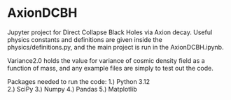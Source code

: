 # AxionDCBH

Jupyter project for Direct Collapse Black Holes via Axion decay. Useful physics constants and definitions are given inside the physics/definitions.py, and the main project is run in the AxionDCBH.ipynb.

Variance2.0 holds the value for variance of cosmic density field as a function of mass, and any example files are simply to test out the code. 

Packages needed to run the code:
    1.) Python 3.12 <br />
    2.) SciPy
    3.) Numpy
    4.) Pandas
    5.) Matplotlib
